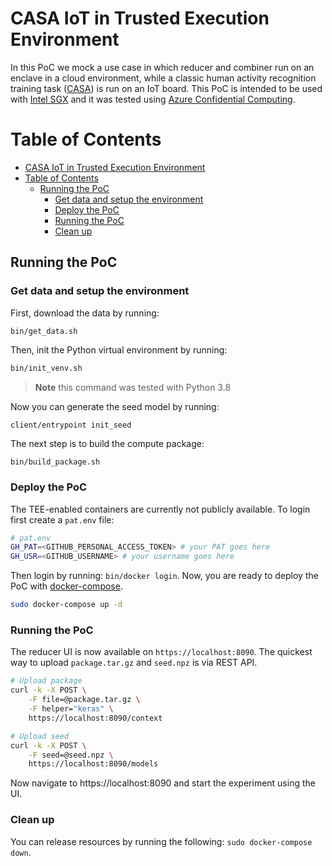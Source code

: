 # CASA IoT in Trusted Execution Environment
In this PoC we mock a use case in which reducer and combiner run on an enclave in a cloud environment, while a classic human activity recognition training task ([CASA](https://archive.ics.uci.edu/ml/datasets/Human+Activity+Recognition+from+Continuous+Ambient+Sensor+Data)) is run on an IoT board. This PoC is intended to be used with [Intel SGX](https://www.intel.com/content/www/us/en/developer/tools/software-guard-extensions/overview.html) and it was tested using [Azure Confidential Computing](https://azure.microsoft.com/en-us/solutions/confidential-compute/).

# Table of Contents
- [CASA IoT in Trusted Execution Environment](#casa-iot-in-trusted-execution-environment)
- [Table of Contents](#table-of-contents)
  - [Running the PoC](#running-the-poc)
    - [Get data and setup the environment](#get-data-and-setup-the-environment)
    - [Deploy the PoC](#deploy-the-poc)
    - [Running the PoC](#running-the-poc-1)
    - [Clean up](#clean-up)

## Running the PoC

### Get data and setup the environment
First, download the data by running:

```bash
bin/get_data.sh
```

Then, init the Python virtual environment by running:

```bash
bin/init_venv.sh
```
> **Note** this command was tested with Python 3.8

Now you can generate the seed model by running:

```
client/entrypoint init_seed
```

The next step is to build the compute package:

```
bin/build_package.sh
```

### Deploy the PoC
The TEE-enabled containers are currently not publicly available. To login first create a `pat.env` file:

```bash
# pat.env
GH_PAT=<GITHUB_PERSONAL_ACCESS_TOKEN> # your PAT goes here
GH_USR=<GITHUB_USERNAME> # your username goes here
```

Then login by running: `bin/docker login`. Now, you are ready to deploy the PoC with [docker-compose](https://docs.docker.com/compose).

```bash
sudo docker-compose up -d
```

### Running the PoC
The reducer UI is now available on `https://localhost:8090`. The quickest way to upload `package.tar.gz` and `seed.npz` is via REST API.

```bash
# Upload package
curl -k -X POST \
    -F file=@package.tar.gz \
    -F helper="keras" \
    https://localhost:8090/context

# Upload seed
curl -k -X POST \
    -F seed=@seed.npz \
    https://localhost:8090/models
```

Now navigate to https://localhost:8090 and start the experiment using the UI.

### Clean up
You can release resources by running the following: `sudo docker-compose down`.